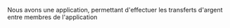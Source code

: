 Nous avons une application, permettant d'effectuer les transferts d'argent entre membres de l'application
